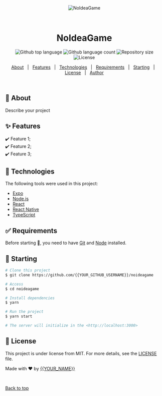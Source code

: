 <div align="center" id="top"> 
  <img src="./.github/app.gif" alt="NoIdeaGame" />

  &#xa0;

  <!-- <a href="https://noideagame.netlify.app">Demo</a> -->
</div>

<h1 align="center">NoIdeaGame</h1>

<p align="center">
  <img alt="Github top language" src="https://img.shields.io/github/languages/top/{{YOUR_GITHUB_USERNAME}}/noideagame?color=56BEB8">

  <img alt="Github language count" src="https://img.shields.io/github/languages/count/{{YOUR_GITHUB_USERNAME}}/noideagame?color=56BEB8">

  <img alt="Repository size" src="https://img.shields.io/github/repo-size/{{YOUR_GITHUB_USERNAME}}/noideagame?color=56BEB8">

  <img alt="License" src="https://img.shields.io/github/license/{{YOUR_GITHUB_USERNAME}}/noideagame?color=56BEB8">

  <!-- <img alt="Github issues" src="https://img.shields.io/github/issues/{{YOUR_GITHUB_USERNAME}}/noideagame?color=56BEB8" /> -->

  <!-- <img alt="Github forks" src="https://img.shields.io/github/forks/{{YOUR_GITHUB_USERNAME}}/noideagame?color=56BEB8" /> -->

  <!-- <img alt="Github stars" src="https://img.shields.io/github/stars/{{YOUR_GITHUB_USERNAME}}/noideagame?color=56BEB8" /> -->
</p>

<!-- Status -->

<!-- <h4 align="center"> 
	🚧  NoIdeaGame 🚀 Under construction...  🚧
</h4> 

<hr> -->

<p align="center">
  <a href="#dart-about">About</a> &#xa0; | &#xa0; 
  <a href="#sparkles-features">Features</a> &#xa0; | &#xa0;
  <a href="#rocket-technologies">Technologies</a> &#xa0; | &#xa0;
  <a href="#white_check_mark-requirements">Requirements</a> &#xa0; | &#xa0;
  <a href="#checkered_flag-starting">Starting</a> &#xa0; | &#xa0;
  <a href="#memo-license">License</a> &#xa0; | &#xa0;
  <a href="https://github.com/{{YOUR_GITHUB_USERNAME}}" target="_blank">Author</a>
</p>

<br>

## :dart: About ##

Describe your project

## :sparkles: Features ##

:heavy_check_mark: Feature 1;\
:heavy_check_mark: Feature 2;\
:heavy_check_mark: Feature 3;

## :rocket: Technologies ##

The following tools were used in this project:

- [Expo](https://expo.io/)
- [Node.js](https://nodejs.org/en/)
- [React](https://pt-br.reactjs.org/)
- [React Native](https://reactnative.dev/)
- [TypeScript](https://www.typescriptlang.org/)

## :white_check_mark: Requirements ##

Before starting :checkered_flag:, you need to have [Git](https://git-scm.com) and [Node](https://nodejs.org/en/) installed.

## :checkered_flag: Starting ##

```bash
# Clone this project
$ git clone https://github.com/{{YOUR_GITHUB_USERNAME}}/noideagame

# Access
$ cd noideagame

# Install dependencies
$ yarn

# Run the project
$ yarn start

# The server will initialize in the <http://localhost:3000>
```

## :memo: License ##

This project is under license from MIT. For more details, see the [LICENSE](LICENSE.md) file.


Made with :heart: by <a href="https://github.com/{{YOUR_GITHUB_USERNAME}}" target="_blank">{{YOUR_NAME}}</a>

&#xa0;

<a href="#top">Back to top</a>
